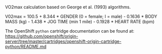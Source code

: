 VO2max calculation based on George et al. (1993) algorithms.

V02max = 100.5 + 8.344 * GENDER (0 = female; I = male) - 0.1636 * BODY MASS (kg) - 1.438 * JOG TIME (min 1 mile) - 0.1928 * HEART RATE (bpm)

The OpenShift `python` cartridge documentation can be found at:
https://github.com/openshift/origin-server/tree/master/cartridges/openshift-origin-cartridge-python/README.md
